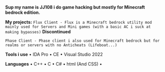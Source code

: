 **Sup my name is JJ108 i do game hacking but
mostly for Minecraft bedrock edition.**

**My projects:**
`Flux Client - Flux is a Minecraft bedrock utility mod
mainly used for Servers and Mini games (with a basic AC i suck at making bypasses)` 
**Discontinued**

`Phase Client - Phase client i also used for Minecraft bedrock but
for realms or servers with no Anticheats (Lifeboat...)`

**Tools i use**
• IDA Pro 
• CE
• Visual Studio 2022

**Languages**
• C++
• C
• C#
• html (And CSS)
•
